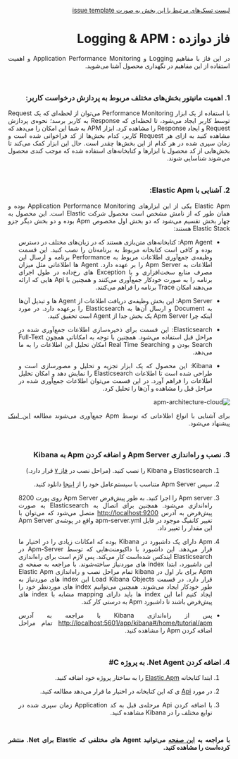 <div dir="rtl" align='justify'>

[لیست تسک‌های مرتبط با این بخش به صورت issue template](./issue-template-Phase12.md)

#  فاز دوازده : Logging & APM

در این فاز با مفاهیم
Logging
و
Application Performance Monitoring
و اهمیت استفاده از این مفاهیم در نگهداری محصول آشنا می‌شوید.  

<br>

### 1. اهمیت مانیتور بخش‌های مختلف مربوط به پردازش درخواست کاربر:

با استفاده از یک ابزار
Performance Monitoring
می‌توان از لحظه‌ای که یک 
Request
توسط کاربر ایجاد می‌شود، تا لحظه‌ای که 
Response
به کاربر برسد؛ نحوه‌ی پردازش 
Request
و ایجاد
Response
را مشاهده کرد. ابزار
APM
به شما این امکان را می‌دهد که مشاهده کنید به ازای هر
Request
کاربر، کدام بخش‌ها از کد فراخوانی شده است و زمان سپری شده در هر کدام از این بخش‌ها چقدر است. حال این ابزار کمک می‌کند تا بخش‌هایی از کد محصول یا ابزار‌ها و کتابخانه‌های استفاده شده که موجب کندی محصول می‌شوند شناسایی شوند.

<br>

### 2.  آشنایی با Elastic Apm:
  
Elastic Apm
یکی از این ابزارهای
Application Performance Monitoring
بوده و همان طور که از نامش مشخص است محصول شرکت
Elastic 
است.
این محصول به چهار بخش تقسیم می‌شود که دو بخش اول مخصوص
Apm
بوده و دو بخش دیگر جزو 
Elastic Stack
هستند:

* Apm Agent:
   کتابخانه‌های
    متن‌بازی هستند که در زبان‌های مختلف در دسترس بوده و کافی است کتابخانه مربوط به برنامه‌تان را نصب کنید.
    این قسمت وظیفه‌ی جمع‌آوری اطلاعات مربوط به
    Performance
    برنامه و ارسال این اطلاعات به 
    Apm Server
    را بر عهده دارد. 
    Agent
    ها اطلاعاتی مثل میزان مصرف منابع سخت‌افزاری و یا 
    Exception 
    های رخ‌داده در طول اجرای برنامه را به صورت خودکار جمع‌آوری می‌کنند و همچنین با 
    Api
    هایی که ارائه می‌دهند امکان 
    Trace
    برنامه را فراهم می‌کنند.

* Apm Server:
    این بخش وظیفه‌ی دریافت اطلاعات از 
    Agent
    ها و تبدیل آن‌ها به
    Document
    و ارسال آن‌ها به 
    Elasticsearch
    را بر‌عهده دارد.
    در مورد اینکه چرا 
    Apm Server
    یک بخش جدا از
    Agent
    است تحقیق کنید.

* Elasticsearch:
    این قسمت برای ذخیره‌سازی اطلاعات جمع‌آوری شده در مراحل قبل استفاده می‌شود. همچنین با توجه به امکاناتی همچون
    Full-Text Search
    بودن و
    Real Time Searching
    امکان تحلیل این اطلاعات را به ما می‌دهد.

* Kibana:
    این محصول که یک ابزار تجزیه و تحلیل و مصورسازی
    است و طراحی شده است تا اطلاعات
    Elasticsearch
    را نمایش دهد و امکان تحلیل اطلاعات را فراهم آورد.
    در این قسمت می‌توان اطلاعات جمع‌آوری شده در مراحل قبل را مشاهده و آن‌ها را تحلیل کرد.
       
![apm-architecture-cloud](https://www.elastic.co/guide/en/apm/get-started/current/images/apm-architecture-cloud.png) 
    
برای آشنایی با انواع اطلاعاتی که توسط
Apm
جمع‌آوری می‌شوند مطالعه
[این لینک](https://www.elastic.co/guide/en/apm/get-started/current/apm-data-model.html)
پیشنهاد می‌شود. 

<br>

### 3. نصب و راه‌اندازی Apm Server و اضافه کردن Apm به Kibana

1. Elasticsearch 
و 
Kibana
را نصب کنید. 
(مراحل نصب در 
[فاز ۷](../Phase07-Elasticsearch/Phase07-Elasticsearch.md)
قرار دارد.)
    
1. سپس 
Apm Server
متناسب با سیستم‌عامل خود را از
[اینجا](https://www.elastic.co/downloads/apm)
دانلود کنید.
    
1. Apm server
را اجرا کنید.
    به طور پیش‌فرض
    Apm Server
    روی پورت 8200 راه‌اندازی می‌شود.
    همچنین برای اتصال به 
    Elasticsearch
    به صورت پیش‌فرض به آدرس
    [http://localhost:9200](http://localhost:9200/) 
    متصل می‌شود که می‌توان با تغییر کانفیگ موجود در فایل
    apm-server.yml
    واقع در پوشه‌ی
    Apm Server
    این مقدار را تغییر داد.
        
1. Apm
دارای یک داشبورد در 
Kibana
بوده که امکانات زیادی را در اختیار ما قرار می‌دهد. این داشبورد با داکیومنت‌هایی که توسط
Apm-Server
در 
Elasticsearch
ایندکس شده‌است کار می‌کند. پس لازم است برای راه‌اندازی این داشبورد، ابتدا 
index
های موردنیاز ساخته‌شوند.
با مراجعه به صفحه‌ ی 
Apm 
برای بار اول در
kibana
تمام مراحل نصب و راه‌اندازی 
Elastic Apm
قرار دارد. در قسمت 
Load Kibana Objects
این 
index
های موردنیاز به طور خودکار ایجاد می‌شوند.
همچنین می‌توانیم 
index 
های موردنظر خود را ایجاد کنیم اما این 
index 
ها باید دارای
mapping
مشابه با 
index
های پیش‌فرض باشند تا داشبورد 
Apm 
به درستی کار کند.

* پس از راه‌اندازی 
Kibana
با مراجعه به آدرس
[http://localhost:5601/app/kibana#/home/tutorial/apm](http://localhost:5601/app/kibana#/home/tutorial/apm)
تمام مراحل اضافه کردن 
Apm
را مشاهده کنید.

<br>

### 4. اضافه کردن Net Agent. به پروژه C#

1. ابتدا کتابخانه 
[Elastic.Apm](https://www.nuget.org/packages/Elastic.Apm)
را به ساختار پروژه خود اضافه کنید.
    
1. در مورد 
[Api](https://www.elastic.co/guide/en/apm/agent/dotnet/current/public-api.html)
ی که این کتابخانه در اختیار ما قرار می‌دهد مطالعه کنید.
    
1. با اضافه کردن
Api
مرحله‌ی قبل به کد 
Application
زمان سپری شده در توابع مختلف را در 
Kibana
مشاهده کنید.
    
<br>

__با مراجعه به
[این صفحه](https://www.elastic.co/guide/en/apm/agent/dotnet/current/setup.html)
می‌توانید 
Agent
های مختلفی که 
Elastic
برای
Net.
منتشر کرده‌است را مشاهده کنید.__
    
    
</div>
